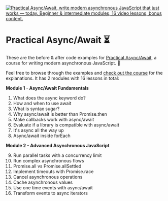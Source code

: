 [![Practical Async/Await, write modern asynchronous JavaScript that just works — today. Beginner & intermediate modules, 16 video lessons, bonus content.](https://maximorlov.com/images/practical-async-await-cover.png)](https://maximorlov.com/practical-async-await/)

# Practical Async/Await ⏳

These are the before & after code examples for [Practical Async/Await](https://maximorlov.com/practical-async-await/), a course for writing modern asynchronous JavaScript. 🚀

Feel free to browse through the examples and [check out the course](https://maximorlov.com/practical-async-await/) for the explanations. It has 2 modules with 16 lessons in total:

**Module 1 - Async/Await Fundamentals**

1. What does the async keyword do?
2. How and when to use await
3. What is syntax sugar?
4. Why async/await is better than Promise.then
5. Make callbacks work with async/await
6. Evaluate if a library is compatible with async/await
7. It's async all the way up
8. Async/await inside forEach

**Module 2 - Advanced Asynchronous JavaScript**

9. Run parallel tasks with a concurrency limit
10. Run complex asynchronous flows
11. Promise.all vs Promise.allSettled
12. Implement timeouts with Promise.race
13. Cancel asynchronous operations
14. Cache asynchronous values
15. Use one time events with async/await
16. Transform events to async iterators

